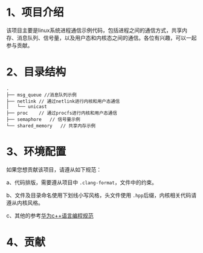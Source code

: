 # 1、项目介绍

该项目主要是linux系统进程通信示例代码，包括进程之间的通信方式，共享内存、消息队列、信号量，以及用户态和内核态之间的通信。各位有兴趣，可以一起参与贡献。

# 2、目录结构

```shell
.
├── msg_queue //消息队列示例
├── netlink	// 通过netlink进行内核和用户态通信
│   └── unicast
├── proc	// 通过procfs进行内核和用户态通信
├── semaphore	// 信号量示例
└── shared_memory	// 共享内存示例
```

# 3、环境配置

如果您想贡献该项目，请遵从如下规范：

a、代码排版，需要遵从项目中 `.clang-format`，文件中的约束。

b、文件及目录命名使用下划线小写风格，头文件使用 `.hpp`后缀，内核相关代码请遵从内核风格。

c、其他的参考[华为c++语言编程规范](https://gitee.com/openharmony/docs/blob/master/zh-cn/contribute/OpenHarmony-cpp-coding-style-guide.md)

# 4、贡献
